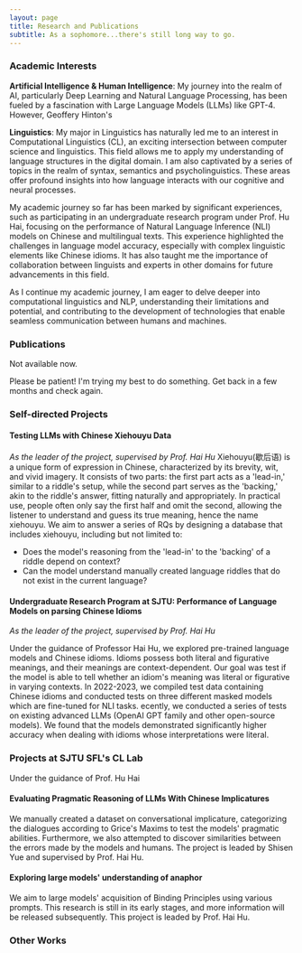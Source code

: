 ```yaml
---
layout: page
title: Research and Publications
subtitle: As a sophomore...there's still long way to go.
---
```


### Academic Interests
**Artificial Intelligence & Human Intelligence**: My journey into the realm of AI, particularly Deep Learning and Natural Language Processing, has been fueled by a fascination with Large Language Models (LLMs) like GPT-4. However, Geoffery Hinton's


**Linguistics**: My major in Linguistics has naturally led me to an interest in Computational Linguistics (CL), an exciting intersection between computer science and linguistics. This field allows me to apply my understanding of language structures in the digital domain. I am also captivated by a series of topics in the realm of syntax, semantics and psycholinguistics. These areas offer profound insights into how language interacts with our cognitive and neural processes.

My academic journey so far has been marked by significant experiences, such as participating in an undergraduate research program under Prof. Hu Hai, focusing on the performance of Natural Language Inference (NLI) models on Chinese and multilingual texts. This experience highlighted the challenges in language model accuracy, especially with complex linguistic elements like Chinese idioms. It has also taught me the importance of collaboration between linguists and experts in other domains for future advancements in this field.

As I continue my academic journey, I am eager to delve deeper into computational linguistics and NLP, understanding their limitations and potential, and contributing to the development of technologies that enable seamless communication between humans and machines.



### Publications
Not available now.

Please be patient! I'm trying my best to do something. Get back in a few months and check again.

### Self-directed Projects
#### **Testing LLMs with Chinese Xiehouyu Data**
*As the leader of the project, supervised by Prof. Hai Hu*
Xiehouyu(歇后语) is a unique form of expression in Chinese, characterized by its brevity, wit, and vivid imagery. It consists of two parts: the first part acts as a 'lead-in,' similar to a riddle's setup, while the second part serves as the 'backing,' akin to the riddle's answer, fitting naturally and appropriately. In practical use, people often only say the first half and omit the second, allowing the listener to understand and guess its true meaning, hence the name xiehouyu.
We aim to answer a series of RQs by designing a database that includes xiehouyu, including but not limited to:
- Does the model's reasoning from the 'lead-in' to the 'backing' of a riddle depend on context?
- Can the model understand manually created language riddles that do not exist in the current language?


#### **Undergraduate Research Program at SJTU: Performance of Language Models on parsing Chinese Idioms** 
*As the leader of the project, supervised by Prof. Hai Hu*

Under the guidance of Professor Hai Hu, we explored pre-trained language models and Chinese idioms. Idioms possess both literal and figurative meanings, and their meanings are context-dependent. Our goal was test if the model is able to tell whether an idiom's meaning was literal or figurative in varying contexts.
In 2022-2023, we compiled test data containing Chinese idioms and conducted tests on three different masked models which are fine-tuned for NLI tasks.  ecently, we conducted a series of tests on existing advanced LLMs (OpenAI GPT family and other open-source models). We found that the models demonstrated significantly higher accuracy when dealing with idioms whose interpretations were literal.


### Projects at SJTU SFL's CL Lab
Under the guidance of Prof. Hu Hai
#### **Evaluating Pragmatic Reasoning of LLMs With Chinese Implicatures**
We manually created a dataset on conversational implicature, categorizing the dialogues according to Grice's Maxims to test the models' pragmatic abilities. Furthermore, we also attempted to discover similarities between the errors made by the models and humans.
The project is leaded by Shisen Yue and supervised by Prof. Hai Hu.
#### **Exploring large models' understanding of anaphor**
We aim to large models' acquisition of Binding Principles using various prompts. This research is still in its early stages, and more information will be released subsequently.
This project is leaded by Prof. Hai Hu.











### Other Works







